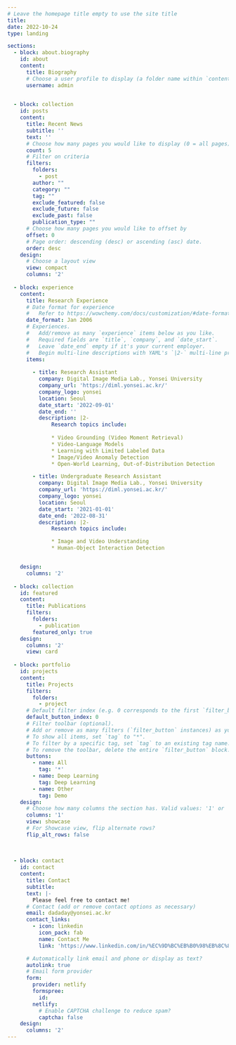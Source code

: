 ```yaml
---
# Leave the homepage title empty to use the site title
title:
date: 2022-10-24
type: landing

sections:
  - block: about.biography
    id: about
    content:
      title: Biography
      # Choose a user profile to display (a folder name within `content/authors/`)
      username: admin
    

  - block: collection
    id: posts
    content:
      title: Recent News
      subtitle: ''
      text: ''
      # Choose how many pages you would like to display (0 = all pages)
      count: 5
      # Filter on criteria
      filters:
        folders:
          - post
        author: ""
        category: ""
        tag: ""
        exclude_featured: false
        exclude_future: false
        exclude_past: false
        publication_type: ""
      # Choose how many pages you would like to offset by
      offset: 0
      # Page order: descending (desc) or ascending (asc) date.
      order: desc
    design:
      # Choose a layout view
      view: compact
      columns: '2'
    
  - block: experience
    content:
      title: Research Experience
      # Date format for experience
      #   Refer to https://wowchemy.com/docs/customization/#date-format
      date_format: Jan 2006
      # Experiences.
      #   Add/remove as many `experience` items below as you like.
      #   Required fields are `title`, `company`, and `date_start`.
      #   Leave `date_end` empty if it's your current employer.
      #   Begin multi-line descriptions with YAML's `|2-` multi-line prefix.
      items:
    
        - title: Research Assistant 
          company: Digital Image Media Lab., Yonsei University
          company_url: 'https://diml.yonsei.ac.kr/'
          company_logo: yonsei
          location: Seoul
          date_start: '2022-09-01'
          date_end: ''
          description: |2-
              Research topics include:
    
              * Video Grounding (Video Moment Retrieval)
              * Video-Language Models
              * Learning with Limited Labeled Data
              * Image/Video Anomaly Detection
              * Open-World Learning, Out-of-Distribution Detection

        - title: Undergraduate Research Assistant 
          company: Digital Image Media Lab., Yonsei University
          company_url: 'https://diml.yonsei.ac.kr/'
          company_logo: yonsei
          location: Seoul
          date_start: '2021-01-01'
          date_end: '2022-08-31'
          description: |2-
              Research topics include:

              * Image and Video Understanding
              * Human-Object Interaction Detection


    design:
      columns: '2'
    
  - block: collection
    id: featured
    content:
      title: Publications
      filters:
        folders:
          - publication
        featured_only: true
    design:
      columns: '2'
      view: card
    
  - block: portfolio
    id: projects
    content:
      title: Projects
      filters:
        folders:
          - project
      # Default filter index (e.g. 0 corresponds to the first `filter_button` instance below).
      default_button_index: 0
      # Filter toolbar (optional).
      # Add or remove as many filters (`filter_button` instances) as you like.
      # To show all items, set `tag` to "*".
      # To filter by a specific tag, set `tag` to an existing tag name.
      # To remove the toolbar, delete the entire `filter_button` block.
      buttons:
        - name: All
          tag: '*'
        - name: Deep Learning
          tag: Deep Learning
        - name: Other
          tag: Demo
    design:
      # Choose how many columns the section has. Valid values: '1' or '2'.
      columns: '1'
      view: showcase
      # For Showcase view, flip alternate rows?
      flip_alt_rows: false
 
 
 
  - block: contact
    id: contact
    content:
      title: Contact
      subtitle:
      text: |-
        Please feel free to contact me!
      # Contact (add or remove contact options as necessary)
      email: dadaday@yonsei.ac.kr
      contact_links:
        - icon: linkedin
          icon_pack: fab
          name: Contact Me
          link: 'https://www.linkedin.com/in/%EC%9D%BC%EB%B0%98%EB%8C%80%ED%95%99%EC%9B%90-%EC%A0%84%EA%B8%B0%EC%A0%84%EC%9E%90%EA%B3%B5%ED%95%99%EA%B3%BC-%EA%B9%80%EB%8B%A4%ED%98%9C-919803278/'

      # Automatically link email and phone or display as text?
      autolink: true
      # Email form provider
      form:
        provider: netlify
        formspree:
          id:
        netlify:
          # Enable CAPTCHA challenge to reduce spam?
          captcha: false
    design:
      columns: '2'
---
```


